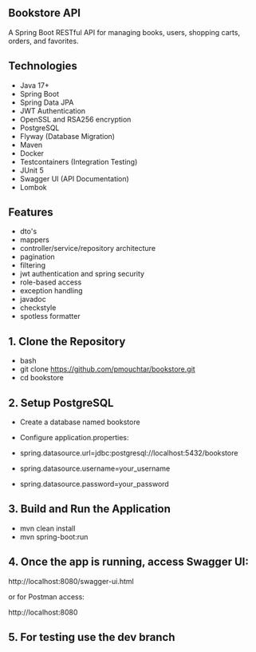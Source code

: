 ## Bookstore API

A Spring Boot RESTful API for managing books, users, shopping carts, orders, and favorites.

## Technologies

- Java 17+
- Spring Boot
- Spring Data JPA
- JWT Authentication
- OpenSSL and RSA256 encryption
- PostgreSQL
- Flyway (Database Migration)
- Maven
- Docker
- Testcontainers (Integration Testing)
- JUnit 5
- Swagger UI (API Documentation)
- Lombok

## Features
- dto's
- mappers
- controller/service/repository architecture
- pagination
- filtering
- jwt authentication and spring security
- role-based access
- exception handling
- javadoc
- checkstyle
- spotless formatter

## 1. Clone the Repository

- bash
- git clone https://github.com/pmouchtar/bookstore.git
- cd bookstore

## 2. Setup PostgreSQL

- Create a database named bookstore
- Configure application.properties:

- spring.datasource.url=jdbc:postgresql://localhost:5432/bookstore
- spring.datasource.username=your_username
- spring.datasource.password=your_password

## 3. Build and Run the Application

- mvn clean install
- mvn spring-boot:run

## 4. Once the app is running, access Swagger UI:

http://localhost:8080/swagger-ui.html

or for Postman access:

http://localhost:8080

## 5. For testing use the dev branch
